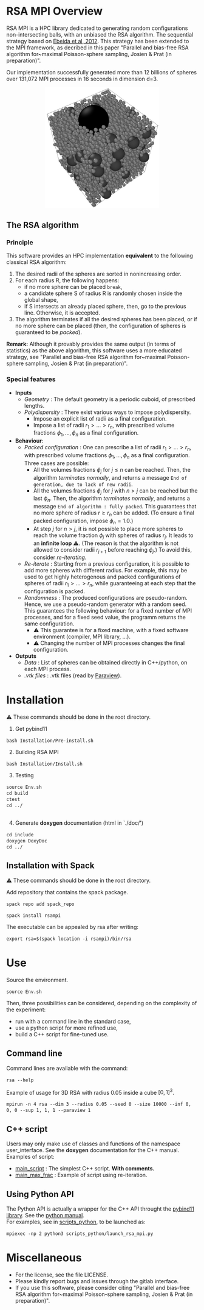 # RSA MPI Overview

RSA MPI is a HPC library dedicated to generating random configurations non-intersecting balls, with an unbiased the RSA algorithm.
The sequential strategy based on [Ebeida et al, 2012](https://onlinelibrary.wiley.com/doi/full/10.1111/j.1467-8659.2012.03059.x).
This strategy has been extended to the MPI framework, as decribed in this paper "Parallel and bias-free RSA algorithm for~maximal Poisson-sphere sampling, Josien & Prat (in preparation)".

Our implementation successfully generated more than 12 billions of spheres over 131,072 MPI processes in 16 seconds in dimension d=3.


<div align="center">
<img src="doc/Illustration_RSA.png" alt="drawing" width="300"/>
</div>

## The RSA algorithm


### Principle

This software provides an HPC implementation **equivalent** to the following classical RSA algorithm:
1. The desired radii of the spheres are sorted in nonincreasing order.
2. For each radius R, the following happens:
   - if no more sphere can be placed `break`,
   - a candidate sphere S of radius R is randomly chosen inside the global shape,
   - if S intersects an already placed sphere, then, go to the previous line. Otherwise, it is accepted.
3. The algorithm terminates if all the desired spheres has been placed, or if no more sphere can be placed (then, the configuration of spheres is guaranteed to be *packed*).

**Remark:** Although it provably provides the same output (in terms of statistics) as the above algorithm, this software uses a more educated strategy, see "Parallel and bias-free RSA algorithm for~maximal Poisson-sphere sampling, Josien & Prat (in preparation)".

### Special features

- **Inputs**
  - *Geometry* : The default geometry is a periodic cuboid, of prescribed lengths.
  - *Polydispersity* : There exist various ways to impose polydispersity. 
    - Impose an explicit list of radii as a final configuration.
    - Impose a list of radii $r_1> ... > r_n$, with prescribed volume fractions $\phi_1, ..., \phi_n$ as a final configuration.
- **Behaviour**:
  - *Packed configuration* : One can prescribe a list of radii $r_1> ... > r_n$, with prescribed volume fractions $\phi_1, ..., \phi_n$ as a final configuration. Three cases are possible:
    - All the volumes fractions $\phi_j$ for $j \leq n$ can be reached. Then, the algorithm *terminates normally*, and returns a message `End of generation, due to lack of new radii`.
    - All the volumes fractions $\phi_j$ for $j$ with $n > j$ can be reached but the last $\phi_n$. Then, the algorithm *terminates normally*, and returns a message `End of algorithm : fully packed`. This guarantees that no more sphere of radius $r\geq r_n$ can be added. (To ensure a final packed configuration, impose $\phi_n=1.0$.)
    - At step $j$ for $n>j$, it is not possible to place more spheres to reach the volume fraction $\phi_j$ with spheres of radius $r_j$. It leads to an **infinite loop** :warning:. (The reason is that the algorithm is not allowed to consider radii $r_{j+1}$ before reaching $\phi_j$.) To avoid this, consider *re-iterating*.
  - *Re-iterate* : Starting from a previous configuration, it is possible to add more spheres with different radius. For example, this may be used to get highly heterogenous and packed configurations of spheres of radii $r_1 > ... > r_n$, while guaranteeing at each step that the configuration is packed.
  - *Randomness* : The produced configurations are pseudo-random. Hence, we use a pseudo-random generator with a random seed. This guarantees the following behaviour: for a fixed number of MPI processes, and for a fixed seed value, the programm returns the same configuration. 
    - :warning: This guarantee is for a fixed machine, with a fixed software environment (compiler, MPI library, ...).
    - :warning: Changing the number of MPI processes changes the final configuration.
- **Outputs**
  - *Data* : List of spheres can be obtained directly in C++/python, on each MPI process.
  - *.vtk files* : .vtk files (read by [Paraview](https://www.paraview.org/)).


# Installation

:warning: These commands should be done in the root directory.

  1. Get pybind11
```
bash Installation/Pre-install.sh
```
  2. Building RSA MPI
```
bash Installation/Install.sh
```
  3. Testing
```
source Env.sh
cd build
ctest
cd ../


```
  4. Generate **doxygen** documentation (html in `./doc/')
```
cd include
doxygen DoxyDoc
cd ../
```

## Installation with Spack

:warning: These commands should be done in the root directory.

Add repository that contains the spack package.

```
spack repo add spack_repo
```

```
spack install rsampi
```

The executable can be appealed by rsa after writing:
```
export rsa=$(spack location -i rsampi)/bin/rsa
```



# Use

Source the environment.
```
source Env.sh
```
Then, three possibilities can be considered, depending on the complexity of the experiment:
- run with a command line in the standard case,
- use a python script for more refined use,
- build a C++ script for fine-tuned use.


## Command line

Command lines are available with the command:
```
rsa --help
```

Example of usage for 3D RSA with radius 0.05 inside a cube $[0, 1]^3$.
```
mpirun -n 4 rsa --dim 3 --radius 0.05 --seed 0 --size 10000 --inf 0, 0, 0 --sup 1, 1, 1 --paraview 1
```

## C++ script

Users may only make use of classes and functions of the namespace user_interface.
See the **doxygen** documentation for the C++ manual.  
Examples of script: 
- [main_script](scripts/main_script.cpp) : The simplest C++ script. **With comments.**
- [main_max_frac](scripts/main_max_frac.cpp) : Example of script using re-iteration.

## Using Python API

The Python API is actually a wrapper for the C++ API throught the [pybind11 library](https://github.com/pybind/pybind11/).
See the [python manual](doc/pythond_manual.md).  
For examples, see in [scripts_python](scripts_python), to be launched as:
```
mpiexec -np 2 python3 scripts_python/launch_rsa_mpi.py
```

# Miscellaneous

- For the license, see the file LICENSE.
- Please kindly report bugs and issues through the gitlab interface.
- If you use this software, please consider citing "Parallel and bias-free RSA algorithm for~maximal Poisson-sphere sampling, Josien & Prat (in preparation)".

